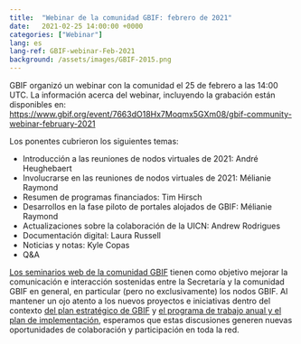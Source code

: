 ```yaml
---
title:  "Webinar de la comunidad GBIF: febrero de 2021"
date:   2021-02-25 14:00:00 +0000
categories: ["Webinar"]
lang: es
lang-ref: GBIF-webinar-Feb-2021
background: /assets/images/GBIF-2015.png
---
```


GBIF organizó un webinar con la comunidad el 25 de febrero a las 14:00 UTC. La información acerca del webinar, incluyendo la grabación están disponibles en:  
<https://www.gbif.org/event/7663dO18Hx7Moqmx5GXm08/gbif-community-webinar-february-2021>

Los ponentes cubrieron los siguientes temas:
* Introducción a las reuniones de nodos virtuales de 2021: André Heughebaert
* Involucrarse en las reuniones de nodos virtuales de 2021: Mélianie Raymond
* Resumen de programas financiados: Tim Hirsch
* Desarrollos en la fase piloto de portales alojados de GBIF: Mélianie Raymond
* Actualizaciones sobre la colaboración de la UICN: Andrew Rodrigues
* Documentación digital: Laura Russell
* Noticias y notas: Kyle Copas
* Q&A

[Los seminarios web de la comunidad GBIF](https://www.gbif.org/es/webinars) tienen como objetivo mejorar la comunicación e interacción sostenidas entre la Secretaría y la 
comunidad GBIF en general, en particular (pero no exclusivamente) los nodos GBIF. Al mantener un ojo atento a los nuevos proyectos e iniciativas dentro del contexto 
[del plan estratégico de GBIF](https://www.gbif.org/es/strategic-plan) y [el programa de trabajo anual y el plan de implementación](https://docs.gbif.org/2021-work-programme/es/#gbif-annual-work-programme-2021), 
esperamos que estas discusiones generen nuevas oportunidades de colaboración y participación en toda la red.
